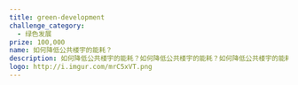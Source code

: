 ```yaml
---
title: green-development
challenge_category: 
  - 绿色发展
prize: 100,000
name: 如何降低公共楼宇的能耗？
description: 如何降低公共楼宇的能耗？如何降低公共楼宇的能耗？如何降低公共楼宇的能耗？如何降低公共楼宇的能耗？
logo: http://i.imgur.com/mrC5xVT.png
---
```

